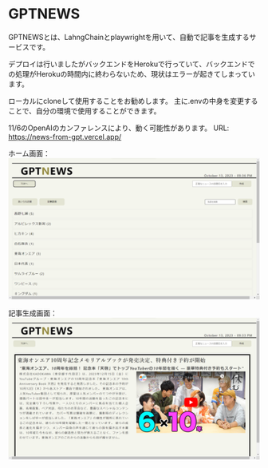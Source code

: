 # GPTNEWS

GPTNEWSとは、LahngChainとplaywrightを用いて、自動で記事を生成するサービスです。

デプロイは行いましたがバックエンドをHerokuで行っていて、バックエンドでの処理がHerokuの時間内に終わらないため、現状はエラーが起きてしまっています。

ローカルにcloneして使用することをお勧めします。
主に.envの中身を変更することで、自分の環境で使用することができます。

11/6のOpenAIのカンファレンスにより、動く可能性があります。
URL: https://news-from-gpt.vercel.app/

ホーム画面：
![image](client/src/assets/home-image1.png)

記事生成画面：
![image](client/src/assets/home-image2.png)